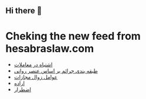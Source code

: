 ## Hi there 👋


# Cheking the new feed from hesabraslaw.com
<!-- BLOG-POST-LIST:START -->
- [اشتباه در معاملات](https://hesabraslaw.com/blog/%D8%A7%D8%B4%D8%AA%D8%A8%D8%A7%D9%87-%D8%AF%D8%B1-%D9%85%D8%B9%D8%A7%D9%85%D9%84%D8%A7%D8%AA/)
- [طبقه بندی جرائم بر اساس عنصر روانی](https://hesabraslaw.com/blog/%D8%B7%D8%A8%D9%82%D9%87-%D8%A8%D9%86%D8%AF%DB%8C-%D8%AC%D8%B1%D8%A7%D8%A6%D9%85-%D8%A8%D8%B1-%D8%A7%D8%B3%D8%A7%D8%B3-%D8%B9%D9%86%D8%B5%D8%B1-%D8%B1%D9%88%D8%A7%D9%86%DB%8C/)
- [عوامل زوال مجازات](https://hesabraslaw.com/blog/%D8%B9%D9%88%D8%A7%D9%85%D9%84-%D8%B2%D9%88%D8%A7%D9%84-%D9%85%D8%AC%D8%A7%D8%B2%D8%A7%D8%AA/)
- [اراده](https://hesabraslaw.com/blog/%D8%A7%D8%B1%D8%A7%D8%AF%D9%87/)
- [اضطرار](https://hesabraslaw.com/blog/%D8%A7%D8%B6%D8%B7%D8%B1%D8%A7%D8%B1/)
<!-- BLOG-POST-LIST:END -->

<!--
**hessabras/hessabras** is a ✨ _special_ ✨ repository because its `README.md` (this file) appears on your GitHub profile.

Here are some ideas to get you started:

- 🔭 I’m currently working on ...
- 🌱 I’m currently learning ...
- 👯 I’m looking to collaborate on ...
- 🤔 I’m looking for help with ...
- 💬 Ask me about ...
- 📫 How to reach me: ...
- 😄 Pronouns: ...
- ⚡ Fun fact: ...
-->
